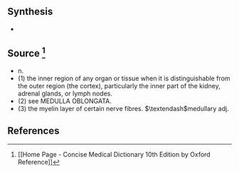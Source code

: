 ## Synthesis
- 
## Source [^1]
- n. 
- (1) the inner region of any organ or tissue when it is distinguishable from the outer region (the cortex), particularly the inner part of the kidney, adrenal glands, or lymph nodes. 
- (2) see MEDULLA OBLONGATA. 
- (3) the myelin layer of certain nerve fibres. $\textendash$medullary adj.
## References

[^1]: [[Home Page - Concise Medical Dictionary 10th Edition by Oxford Reference]]